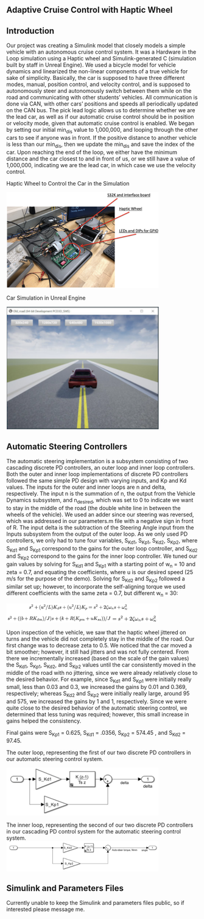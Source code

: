 ## Adaptive Cruise Control with Haptic Wheel

## Introduction
Our project was creating a Simulink model that closely models a simple vehicle with an autonomous cruise control system. It was a Hardware in the Loop simulation using a Haptic wheel and Simulink-generated C (simulation built by staff in Unreal Engine). We used a bicycle model for vehicle dynamics and linearized the non-linear components of a true vehicle for sake of simplicity. Basically, the car is supposed to have three different modes, manual, position control, and velocity control, and is supposed to autonomously steer and autonomously switch between them while on the road and communicating with other students’ vehicles. All communication is done via CAN, with other cars’ positions and speeds all periodically updated on the CAN bus. The pick lead logic allows us to determine whether we are the lead car, as well as if our automatic cruise control should be in position or velocity mode, given that automatic cruise control is enabled. We began by setting our initial min<sub>dis</sub> value to 1,000,000, and looping through the other cars to see if anyone was in front. If the positive distance to another vehicle is less than our min<sub>dis</sub>, then we update the min<sub>dis</sub> and save the index of the car. Upon reaching the end of the loop, we either have the minimum distance and the car closest to and in front of us, or we still have a value of 1,000,000, indicating we are the lead car, in which case we use the velocity control.

Haptic Wheel to Control the Car in the Simulation

<img src="https://github.com/dhipatel21/Cruise-Control/blob/cc176974310d9b9b154a7a48cffe3c63b319f5a4/Haptic_Wheel.png" alt="drawing" width="400"/>

Car Simulation in Unreal Engine

<img src="https://github.com/dhipatel21/Cruise-Control/blob/cc176974310d9b9b154a7a48cffe3c63b319f5a4/acc.png" alt="drawing" width="400"/>

## Automatic Steering Controllers
The automatic steering implementation is a subsystem consisting of two cascading discrete PD controllers, an outer loop and inner loop controllers. Both the outer and inner loop implementations of discrete PD controllers followed the same simple PD design with varying inputs, and Kp and Kd values. The inputs for the outer and inner loops are n and delta, respectively. The input n is the summation of n, the output from the Vehicle Dynamics subsystem, and n<sub>desired</sub>, which was set to 0 to indicate we want to stay in the middle of the road (the double white line in between the wheels of the vehicle). We used an adder since our steering was reversed, which was addressed in our parameters.m file with a negative sign in front of R. The input delta is the subtraction of the Steering Angle input from the Inputs subsystem from the output of the outer loop. As we only used PD controllers, we only had to tune four variables, S<sub>Kd1</sub>, S<sub>Kp1</sub>, S<sub>Kd2</sub>, S<sub>Kp2</sub>, where S<sub>Kd1</sub> and S<sub>Kp1</sub> correspond to the gains for the outer loop controller, and S<sub>Kd2</sub> and S<sub>Kp2</sub> correspond to the gains for the inner loop controller. We tuned our gain values by solving for S<sub>Kd1</sub> and S<sub>Kp1</sub> with a starting point of w<sub>n</sub> = 10 and zeta = 0.7, and equating the coefficients, where u is our desired speed (25 m/s for the purpose of the demo). Solving for S<sub>Kd2</sub> and S<sub>Kp2</sub> followed a similar set up; however, to incorporate the self-aligning torque we used different coefficients with the same zeta = 0.7, but different w<sub>n</sub> = 30:

<img src="https://github.com/dhipatel21/Cruise-Control/blob/cc176974310d9b9b154a7a48cffe3c63b319f5a4/PD_Equations.png" alt="drawing" width="400"/>


Upon inspection of the vehicle, we saw that the haptic wheel jittered on turns and the vehicle did not completely stay in the middle of the road. Our first change was to decrease zeta to 0.5. We noticed that the car moved a bit smoother; however, it still had jitters and was not fully centered. From there we incrementally increased (based on the scale of the gain values) the S<sub>Kd1</sub>, S<sub>Kp1</sub>, S<sub>Kd2</sub>, and S<sub>Kp2</sub> values until the car consistently moved in the middle of the road with no jittering, since we were already relatively close to the desired behavior. For example, since S<sub>Kd1</sub> and S<sub>Kp1</sub> were initially really small, less than 0.03 and 0.3, we increased the gains by 0.01 and 0.369, respectively; whereas S<sub>Kd2</sub> and S<sub>Kp2</sub> were initially really large, around 95 and 575, we increased the gains by 1 and 1, respectively. Since we were quite close to the desired behavior of the automatic steering control, we determined that less tuning was required; however, this small increase in gains helped the consistency.

Final gains were S<sub>Kp1</sub> = 0.625, S<sub>Kd1</sub> = .0356, S<sub>Kp2</sub> = 574.45 , and S<sub>Kd2</sub> = 97.45.

The outer loop, representing the first of our two discrete PD controllers in our automatic steering control system.

<img src="https://github.com/dhipatel21/Cruise-Control/blob/cc176974310d9b9b154a7a48cffe3c63b319f5a4/Outer_PD.png" alt="drawing" width="400"/>



The inner loop, representing the second of our two discrete PD controllers in our cascading PD control system for the automatic steering control system.                   
<img src="https://github.com/dhipatel21/Cruise-Control/blob/cc176974310d9b9b154a7a48cffe3c63b319f5a4/Inner_PD.png" alt="drawing" width="400"/>


## Simulink and Parameters Files
Currently unable to keep the Simulink and parameters files public, so if interested please message me.
